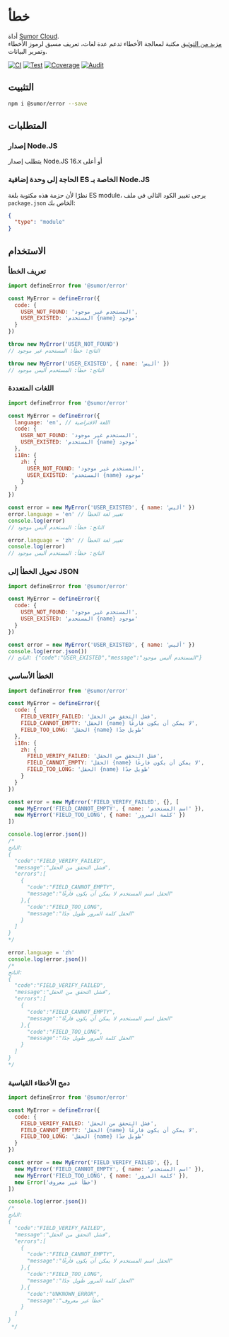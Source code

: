 # خطأ

أداة [Sumor Cloud](https://sumor.cloud).  
[مزيد من التوثيق](https://sumor.cloud/error)
مكتبة لمعالجة الأخطاء تدعم عدة لغات، تعريف مسبق لرموز الأخطاء وتمرير البيانات.

[![CI](https://github.com/sumor-cloud/error/actions/workflows/ci.yml/badge.svg)](https://github.com/sumor-cloud/error/actions/workflows/ci.yml)
[![Test](https://github.com/sumor-cloud/error/actions/workflows/ut.yml/badge.svg)](https://github.com/sumor-cloud/error/actions/workflows/ut.yml)
[![Coverage](https://github.com/sumor-cloud/error/actions/workflows/coverage.yml/badge.svg)](https://github.com/sumor-cloud/error/actions/workflows/coverage.yml)
[![Audit](https://github.com/sumor-cloud/error/actions/workflows/audit.yml/badge.svg)](https://github.com/sumor-cloud/error/actions/workflows/audit.yml)

## التثبيت

```bash
npm i @sumor/error --save
```

## المتطلبات

### إصدار Node.JS

يتطلب إصدار Node.JS 16.x أو أعلى

### الحاجة إلى وحدة إضافية ES الخاصة بـ Node.JS

نظرًا لأن حزمة هذه مكتوبة بلغة ES module، يرجى تغيير الكود التالي في ملف `package.json` الخاص بك:

```json
{
  "type": "module"
}
```

## الاستخدام

### تعريف الخطأ

```js
import defineError from '@sumor/error'

const MyError = defineError({
  code: {
    USER_NOT_FOUND: 'المستخدم غير موجود',
    USER_EXISTED: 'المستخدم {name} موجود'
  }
})

throw new MyError('USER_NOT_FOUND')
// الناتج: خطأ: المستخدم غير موجود

throw new MyError('USER_EXISTED', { name: 'أليس' })
// الناتج: خطأ: المستخدم أليس موجود
```

### اللغات المتعددة

```js
import defineError from '@sumor/error'

const MyError = defineError({
  language: 'en', // اللغة الافتراضية
  code: {
    USER_NOT_FOUND: 'المستخدم غير موجود',
    USER_EXISTED: 'المستخدم {name} موجود'
  },
  i18n: {
    zh: {
      USER_NOT_FOUND: 'المستخدم غير موجود',
      USER_EXISTED: 'المستخدم {name} موجود'
    }
  }
})

const error = new MyError('USER_EXISTED', { name: 'أليس' })
error.language = 'en' // تغيير لغة الخطأ
console.log(error)
// الناتج: خطأ: المستخدم أليس موجود

error.language = 'zh' // تغيير لغة الخطأ
console.log(error)
// الناتج: خطأ: المستخدم أليس موجود
```

### تحويل الخطأ إلى JSON

```js
import defineError from '@sumor/error'

const MyError = defineError({
  code: {
    USER_NOT_FOUND: 'المستخدم غير موجود',
    USER_EXISTED: 'المستخدم {name} موجود'
  }
})

const error = new MyError('USER_EXISTED', { name: 'أليس' })
console.log(error.json())
// الناتج: {"code":"USER_EXISTED","message":"المستخدم أليس موجود"}
```

### الخطأ الأساسي

```js
import defineError from '@sumor/error'

const MyError = defineError({
  code: {
    FIELD_VERIFY_FAILED: 'فشل التحقق من الحقل',
    FIELD_CANNOT_EMPTY: 'الحقل {name} لا يمكن أن يكون فارغًا',
    FIELD_TOO_LONG: 'الحقل {name} طويل جدًا'
  },
  i18n: {
    zh: {
      FIELD_VERIFY_FAILED: 'فشل التحقق من الحقل',
      FIELD_CANNOT_EMPTY: 'الحقل {name} لا يمكن أن يكون فارغًا',
      FIELD_TOO_LONG: 'الحقل {name} طويل جدًا'
    }
  }
})

const error = new MyError('FIELD_VERIFY_FAILED', {}, [
  new MyError('FIELD_CANNOT_EMPTY', { name: 'اسم المستخدم' }),
  new MyError('FIELD_TOO_LONG', { name: 'كلمة المرور' })
])

console.log(error.json())
/* 
الناتج: 
{
  "code":"FIELD_VERIFY_FAILED",
  "message":"فشل التحقق من الحقل",
  "errors":[
    {
      "code":"FIELD_CANNOT_EMPTY",
      "message":"الحقل اسم المستخدم لا يمكن أن يكون فارغًا"
    },{
      "code":"FIELD_TOO_LONG",
      "message":"الحقل كلمة المرور طويل جدًا"
    }
  ]
}
*/

error.language = 'zh'
console.log(error.json())
/*
الناتج:
{
  "code":"FIELD_VERIFY_FAILED",
  "message":"فشل التحقق من الحقل",
  "errors":[
    {
      "code":"FIELD_CANNOT_EMPTY",
      "message":"الحقل اسم المستخدم لا يمكن أن يكون فارغًا"
    },{
      "code":"FIELD_TOO_LONG",
      "message":"الحقل كلمة المرور طويل جدًا"
    }
  ]
}
*/
```

### دمج الأخطاء القياسية

```js
import defineError from '@sumor/error'

const MyError = defineError({
  code: {
    FIELD_VERIFY_FAILED: 'فشل التحقق من الحقل',
    FIELD_CANNOT_EMPTY: 'الحقل {name} لا يمكن أن يكون فارغًا',
    FIELD_TOO_LONG: 'الحقل {name} طويل جدًا'
  }
})

const error = new MyError('FIELD_VERIFY_FAILED', {}, [
  new MyError('FIELD_CANNOT_EMPTY', { name: 'اسم المستخدم' }),
  new MyError('FIELD_TOO_LONG', { name: 'كلمة المرور' }),
  new Error('خطأ غير معروف')
])

console.log(error.json())
/*
الناتج:
{
  "code":"FIELD_VERIFY_FAILED",
  "message":"فشل التحقق من الحقل",
  "errors":[
    {
      "code":"FIELD_CANNOT_EMPTY",
      "message":"الحقل اسم المستخدم لا يمكن أن يكون فارغًا"
    },{
      "code":"FIELD_TOO_LONG",
      "message":"الحقل كلمة المرور طويل جدًا"
    },{
      "code":"UNKNOWN_ERROR",
      "message":"خطأ غير معروف"
    }
  ]
}
 */
```